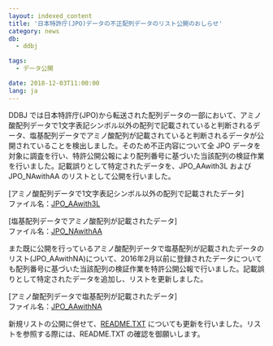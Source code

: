 ```yaml
---
layout: indexed_content
title: '日本特許庁(JPO)データの不正配列データのリスト公開のおしらせ'
category: news
db:
  - ddbj

tags:
  - データ公開

date: 2018-12-03T11:00:00
lang: ja
---
```


<p>DDBJ では日本特許庁(JPO)から転送された配列データの一部において、アミノ酸配列データで1文字表記シンボル以外の配列で記載されていると判断されるデータ、塩基配列データでアミノ酸配列が記載されていると判断されるデータが公開されていることを検出しました。そのため不正内容について全 JPO データを対象に調査を行い、特許公開公報により配列番号に基づいた当該配列の検証作業を行いました。記載誤りとして特定されたデータを、JPO_AAwith3L および JPO_NAwithAA のリストとして公開を行いました。</p>

<p>[アミノ酸配列データで1文字表記シンボル以外の配列で記載されたデータ]<br>
    ファイル名：<a href="ftp://ftp.ddbj.nig.ac.jp/ddbj_database/patent/JPO_AAwith3L">JPO_AAwith3L</a></p>

<p>[塩基配列データでアミノ酸配列が記載されたデータ]<br>
    ファイル名：<a href="ftp://ftp.ddbj.nig.ac.jp/ddbj_database/patent/JPO_NAwithAA">JPO_NAwithAA</a></p>

<p>また既に公開を行っているアミノ酸配列データで塩基配列が記載されたデータのリスト(JPO_AAwithNA)について、2016年2月以前に登録されたデータについても配列番号に基づいた当該配列の検証作業を特許公開公報で行いました。記載誤りとして特定されたデータを追加し、リストを更新しました。</p>

<p>[アミノ酸配列データで塩基配列が記載されたデータ]<br>
    ファイル名：<a href="ftp://ftp.ddbj.nig.ac.jp/ddbj_database/patent/JPO_AAwithNA">JPO_AAwithNA</a></p>

<p>新規リストの公開に併せて、<a href="ftp://ftp.ddbj.nig.ac.jp/ddbj_database/patent/README.TXT">README.TXT</a> についても更新を行いました。リストを参照する際には、README.TXT の確認を御願いします。</p>
